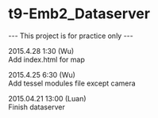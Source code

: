 # t9-Emb2_Dataserver  
--- This project is for practice only ---   

2015.4.28 1:30 (Wu)  
Add index.html for map

2015.4.25 6:30 (Wu)  
Add tessel modules file except camera
  
2015.04.21 13:00 (Luan)  
Finish dataserver  
